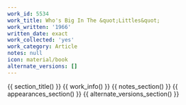 ```yaml
---
work_id: 5534
work_title: Who's Big In The &quot;Littles&quot;
work_written: '1966'
written_date: exact
work_collected: 'yes'
work_category: Article
notes: null
icon: material/book
alternate_versions: []
---
```


{{ section_title() }}
{{ work_info() }}
{{ notes_section() }}
{{ appearances_section() }}
{{ alternate_versions_section() }}